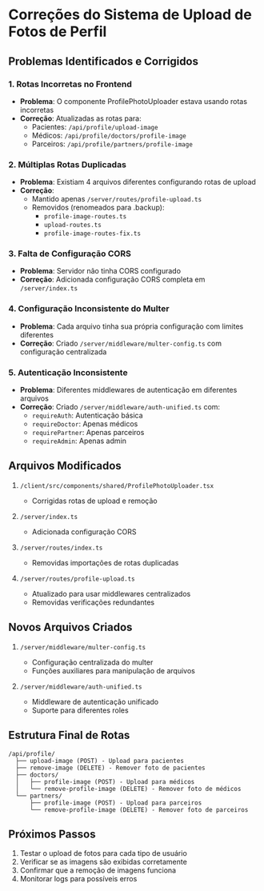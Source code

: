 # Correções do Sistema de Upload de Fotos de Perfil

## Problemas Identificados e Corrigidos

### 1. **Rotas Incorretas no Frontend**
- **Problema**: O componente ProfilePhotoUploader estava usando rotas incorretas
- **Correção**: Atualizadas as rotas para:
  - Pacientes: `/api/profile/upload-image`
  - Médicos: `/api/profile/doctors/profile-image`
  - Parceiros: `/api/profile/partners/profile-image`

### 2. **Múltiplas Rotas Duplicadas**
- **Problema**: Existiam 4 arquivos diferentes configurando rotas de upload
- **Correção**: 
  - Mantido apenas `/server/routes/profile-upload.ts`
  - Removidos (renomeados para .backup):
    - `profile-image-routes.ts`
    - `upload-routes.ts`
    - `profile-image-routes-fix.ts`

### 3. **Falta de Configuração CORS**
- **Problema**: Servidor não tinha CORS configurado
- **Correção**: Adicionada configuração CORS completa em `/server/index.ts`

### 4. **Configuração Inconsistente do Multer**
- **Problema**: Cada arquivo tinha sua própria configuração com limites diferentes
- **Correção**: Criado `/server/middleware/multer-config.ts` com configuração centralizada

### 5. **Autenticação Inconsistente**
- **Problema**: Diferentes middlewares de autenticação em diferentes arquivos
- **Correção**: Criado `/server/middleware/auth-unified.ts` com:
  - `requireAuth`: Autenticação básica
  - `requireDoctor`: Apenas médicos
  - `requirePartner`: Apenas parceiros
  - `requireAdmin`: Apenas admin

## Arquivos Modificados

1. `/client/src/components/shared/ProfilePhotoUploader.tsx`
   - Corrigidas rotas de upload e remoção
   
2. `/server/index.ts`
   - Adicionada configuração CORS
   
3. `/server/routes/index.ts`
   - Removidas importações de rotas duplicadas
   
4. `/server/routes/profile-upload.ts`
   - Atualizado para usar middlewares centralizados
   - Removidas verificações redundantes

## Novos Arquivos Criados

1. `/server/middleware/multer-config.ts`
   - Configuração centralizada do multer
   - Funções auxiliares para manipulação de arquivos

2. `/server/middleware/auth-unified.ts`
   - Middleware de autenticação unificado
   - Suporte para diferentes roles

## Estrutura Final de Rotas

```
/api/profile/
  ├── upload-image (POST) - Upload para pacientes
  ├── remove-image (DELETE) - Remover foto de pacientes
  ├── doctors/
  │   ├── profile-image (POST) - Upload para médicos
  │   └── remove-profile-image (DELETE) - Remover foto de médicos
  └── partners/
      ├── profile-image (POST) - Upload para parceiros
      └── remove-profile-image (DELETE) - Remover foto de parceiros
```

## Próximos Passos

1. Testar o upload de fotos para cada tipo de usuário
2. Verificar se as imagens são exibidas corretamente
3. Confirmar que a remoção de imagens funciona
4. Monitorar logs para possíveis erros